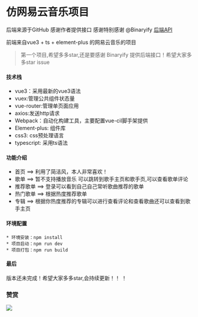 # 仿网易云音乐项目

后端来源于GitHub
感谢作者提供接口
感谢特别感谢 @Binaryify [后端API](https://github.com/Binaryify/NeteaseCloudMusicApi)

前端来自vue3 + ts + element-plus 的网易云音乐的项目

> 第一个项目,希望多多star,还是要感谢 Binaryify 提供后端接口！希望大家多多star issue

#### 技术栈

* vue3：采用最新的vue3语法
* vuex:管理公共组件状态量
* vue-router:管理单页面应用
* axios:发送http请求
* Webpack：自动化构建工具，主要配置vue-cil脚手架提供
* Element-plus: 组件库
* css3: css预处理语言
* typescript: 采用ts语法

#### 功能介绍

* 首页 ==> 利用了简洁风，本人非常喜欢！
* 歌单 ==> 暂不支持播放音乐 可以跳转到歌手主页和歌手页,可以查看歌单评论
* 推荐歌单 ==> 登录可以看到自己自己常听歌曲推荐的歌单
* 热门歌单 ==> 根据热度推荐歌单 
* 专辑 ==> 根据你热度推荐的专辑可以进行查看评论和查看歌曲还可以查看到歌手主页

#### 环境配置

``` 
* 环境安装：npm install
* 项目启动：npm run dev
* 项目打包：npm run build
```

#### 最后

版本还未完成！希望大家多多star,会持续更新！！ ！


### 赞赏
![](../../Desktop/0000.jpg)